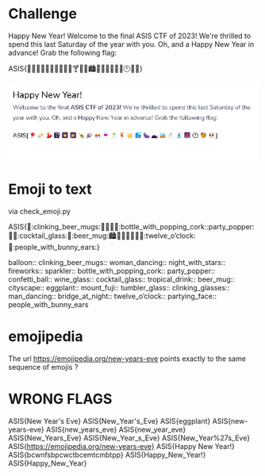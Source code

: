 
# Challenge

Happy New Year!
Welcome to the final ASIS CTF of 2023! We're thrilled to spend this last Saturday of the year with you. Oh, and a Happy New Year in advance! Grab the following flag:

ASIS{🎈🍻💃🌃🎆🎇🍾🎉🎊🍷🍸🍹🍺🏙️🍆🗻🥃🥂🕺🌉🕛🥳👯}

![Alt text](image.png)


# Emoji to text
via check_emoji.py

ASIS{:balloon::clinking_beer_mugs::woman_dancing::night_with_stars::fireworks::sparkler::bottle_with_popping_cork::party_popper::confetti_ball::wine_glass::cocktail_glass::tropical_drink::beer_mug::cityscape::eggplant::mount_fuji::tumbler_glass::clinking_glasses::man_dancing::bridge_at_night::twelve_o’clock::partying_face::people_with_bunny_ears:}


balloon::
clinking_beer_mugs::
woman_dancing::
night_with_stars::
fireworks::
sparkler::
bottle_with_popping_cork::
party_popper::
confetti_ball::
wine_glass::
cocktail_glass::
tropical_drink::
beer_mug::
cityscape::
eggplant::
mount_fuji::
tumbler_glass::
clinking_glasses::
man_dancing::
bridge_at_night::
twelve_o’clock::
partying_face::
people_with_bunny_ears


# emojipedia

The url https://emojipedia.org/new-years-eve points exactly to the same sequence of emojis ?

# WRONG FLAGS
ASIS{New Year's Eve}
ASIS{New_Year's_Eve}
ASIS{eggplant}
ASIS{new-years-eve}
ASIS{new_years_eve}
ASIS{new_year_eve}
ASIS{New_Years_Eve}
ASIS{New_Year_s_Eve}
ASIS{New_Year%27s_Eve}
ASIS{https://emojipedia.org/new-years-eve}
ASIS{Happy New Year!}
ASIS{bcwnfsbpcwctbcemtcmbtpp}
ASIS{Happy_New_Year!}
ASIS{Happy_New_Year}

